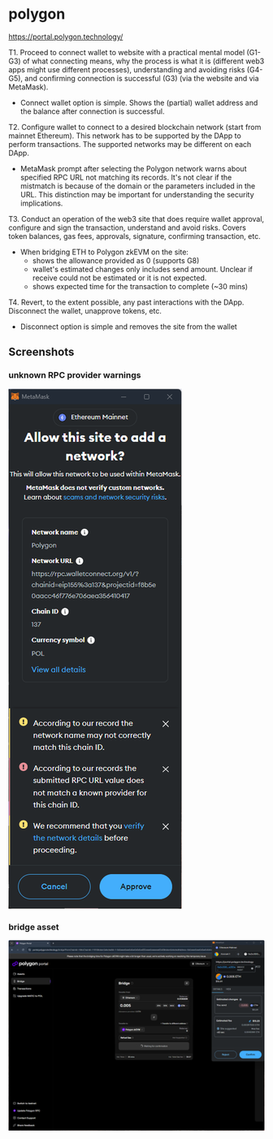 # polygon
https://portal.polygon.technology/

T1. Proceed to connect wallet to website with a practical mental model (G1-G3) of what connecting means, why the process is what it is (different web3 apps might use different processes), understanding and avoiding risks (G4-G5), and confirming connection is successful (G3) (via the website and via MetaMask).

- Connect wallet option is simple. Shows the (partial) wallet address and the balance after connection is successful.

T2. Configure wallet to connect to a desired blockchain network (start from mainnet Ethereum). This network has to be supported by the DApp to perform transactions. The supported networks may be different on each DApp.

- MetaMask prompt after selecting the Polygon network warns about specified RPC URL not matching its records. It's not clear if the mistmatch is because of the domain or the parameters included in the URL. This distinction may be important for understanding the security implications.

T3. Conduct an operation of the web3 site that does require wallet approval, configure and sign the transaction, understand and avoid risks. Covers token balances, gas fees, approvals, signature, confirming transaction, etc.

- When bridging ETH to Polygon zkEVM on the site:
    - shows the allowance provided as 0 (supports G8)
    - wallet's estimated changes only includes send amount. Unclear if receive could not be estimated or it is not expected.
    - shows expected time for the transaction to complete (~30 mins)


T4. Revert, to the extent possible, any past interactions with the DApp. Disconnect the wallet, unapprove tokens, etc.

- Disconnect option is simple and removes the site from the wallet


## Screenshots
### unknown RPC provider warnings
![add network prompt](image-34.png)

### bridge asset
![estimated changes](image-35.png)